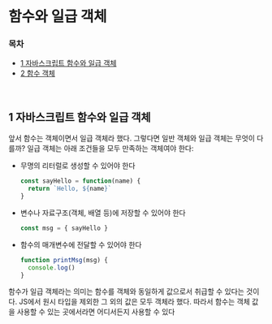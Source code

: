 # 함수와 일급 객체

### 목차

- [1 자바스크립트 함수와 일급 객체](#1-자바스크립트-함수와-일급-객체)
- [2 함수 객체](#2-함수-객체)

<br>

## 1 자바스크립트 함수와 일급 객체

앞서 함수는 객체이면서 일급 객체라 했다. 그렇다면 일반 객체와 일급 객체는 무엇이 다를까? 일급 객체는 아래 조건들을 모두 만족하는 객체여야 한다:

- 무명의 리터럴로 생성할 수 있어야 한다

  ```javascript
  const sayHello = function(name) {
    return `Hello, ${name}`
  }
  ```

- 변수나 자료구조(객체, 배열 등)에 저장할 수 있어야 한다

  ```javascript
  const msg = { sayHello }
  ```

- 함수의 매개변수에 전달할 수 있어야 한다

  ```javascript
  function printMsg(msg) {
    console.log()
  }
  ```

함수가 일급 객체라는 의미는 함수를 객체와 동일하게 값으로서 취급할 수 있다는 것이다. JS에서 원시 타입을 제외한 그 외의 값은 모두 객체라 했다. 따라서 함수는 객체 값을 사용할 수 있는 곳에서라면 어디서든지 사용할 수 있다